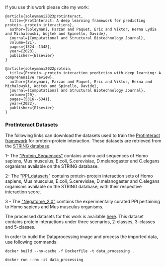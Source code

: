 If you use this work please cite my work:
```
@article{soleymani2023protinteract,
  title={ProtInteract: A deep learning framework for predicting protein--protein interactions},
  author={Soleymani, Farzan and Paquet, Eric and Viktor, Herna Lydia and Michalowski, Wojtek and Spinello, Davide},
  journal={Computational and Structural Biotechnology Journal},
  volume={21},
  pages={1324--1348},
  year={2023},
  publisher={Elsevier}
}
```

```
@article{soleymani2022protein,
  title={Protein--protein interaction prediction with deep learning: A comprehensive review},
  author={Soleymani, Farzan and Paquet, Eric and Viktor, Herna and Michalowski, Wojtek and Spinello, Davide},
  journal={Computational and Structural Biotechnology Journal},
  volume={20},
  pages={5316--5341},
  year={2022},
  publisher={Elsevier}
}
```


### ProtInteract Datasets 

The following links can download the datasets used to train the [ProtInteract framework](https://www.sciencedirect.com/science/article/pii/S2001037023000296?via%3Dihub) for protein-protein interaction. These datasets are retrieved from the [STRING database][1].

1- The ["Protein_Sequences"][2] contains amino acid sequences of Homo sapiens, Mus musculus, E.coli, S.cerevisiae, D.melanogaster and C.elegans organisms available on the STRING database. 

2- The ["PPI_datasets"][3] contains protein-protein interaction sets of Homo sapiens, Mus musculus, E.coli, S.cerevisiae, D.melanogaster and C.elegans organisms available on the STRING database, with their respective interaction score.

3 - The ["Negatome_2.0"][4] contains the experimentally curated PPI pertaining to Homo sapiens and Mus musculus organisms.

The processed datasets for this work is available [here][5]. This dataset contains protein interactions under three scenarios, 2-classes, 3-classes and 5-classes.


In order to build the Dataprocessing image and process the imported data, use following commands:


```
docker build --no-cache -f Dockerfile -t data_processing .
```

```
docker run --rm -it data_processing
```



[1]: https://string-db.org/cgi/download?sessionId=bJBREVNlU0b2

[2]: https://uottawa-my.sharepoint.com/personal/fsole078_uottawa_ca/_layouts/15/guestaccess.aspx?docid=0d3ffd65e49a04259ae5a2e4e96ef87d6&authkey=AQTpiIB0l1M9JoPtHIrXNGM&e=j5nhev

[3]: https://uottawa-my.sharepoint.com/personal/fsole078_uottawa_ca/_layouts/15/guestaccess.aspx?docid=09cc4a4734ad145a0a768b9169a2eb4d5&authkey=AUJ-1i3A4SF5QWvoFf9F7pc&e=wUs7sW

[4]: https://uottawa-my.sharepoint.com/personal/fsole078_uottawa_ca/_layouts/15/guestaccess.aspx?docid=0de7633725541482192b2b2f397e14418&authkey=AefFpc6dRwI0nswW9O6zar4&e=HRaGac

[5]: https://uottawa-my.sharepoint.com/personal/fsole078_uottawa_ca/_layouts/15/guestaccess.aspx?share=ETkhLgX7-PdCrMOgex-yhzoBEtrAtcugGOu97ucliP98lw&e=GKEZ73
